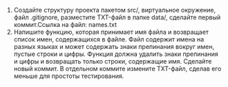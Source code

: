 1. Создайте структуру проекта пакетом src/, виртуальное окружение, файл .gitignore, разместите TXT-файл в папке data/, сделайте первый коммит.Ссылка на файл: names.txt
2. Напишите функцию, которая принимает имя файла и возвращает список имен, содержащихся в файле. Файл содержит имена на разных языках и может содержать знаки препинания вокруг имен, пустые строки и цифры. Функция должна удалить знаки препинания и цифры и возвращать только строки, содержащие имя. Сделайте новый коммит. В отдельном коммите измените TXT-файл, сделав его меньше для простоты тестирования.